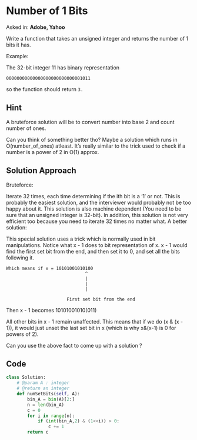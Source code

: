 # Number of 1 Bits

Asked in: **Adobe, Yahoo**

Write a function that takes an unsigned integer and returns the number of 1 bits it has.

Example:

The 32-bit integer 11 has binary representation

`00000000000000000000000000001011`

so the function should return `3.`

## Hint

A bruteforce solution will be to convert number into base 2 and count number of ones.

Can you think of something better tho? Maybe a solution which runs in O(number_of_ones) atleast. It’s really similar to the trick used to check if a number is a power of 2 in O(1) approx.

## Solution Approach

Bruteforce:

Iterate 32 times, each time determining if the ith bit is a ’1′ or not.
This is probably the easiest solution, and the interviewer would probably not be too happy about it.
This solution is also machine dependent (You need to be sure that an unsigned integer is 32-bit).
In addition, this solution is not very efficient too because you need to iterate 32 times no matter what.
A better solution:

This special solution uses a trick which is normally used in bit manipulations.
Notice what x - 1 does to bit representation of x.
x - 1 would find the first set bit from the end, and then set it to 0, and set all the bits following it.

```
Which means if x = 10101001010100
                              ^
                              |
                              |
                              |

                       First set bit from the end
```

Then x - 1 becomes 10101001010(011)

All other bits in x - 1 remain unaffected.
This means that if we do (x & (x - 1)), it would just unset the last set bit in x (which is why x&(x-1) is 0 for powers of 2).

Can you use the above fact to come up with a solution ?

## Code

```py
class Solution:
    # @param A : integer
    # @return an integer
    def numSetBits(self, A):
        bin_A = bin(A)[2:]
        n = len(bin_A)
        c = 0
        for i in range(n):
            if (int(bin_A,2) & (1<<i)) > 0:
                c += 1
        return c
```

